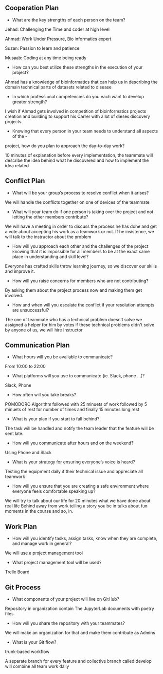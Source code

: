         

## Cooperation Plan   

* What are the key strengths of each person on the team?   

Jehad: Challenging the Time and coder at high level  

Ahmad: Work Under Pressure, Bio informatics expert  

Suzan: Passion to learn and patience  

Musaab: Coding at any time being ready  

* How can you best utilize these strengths in the execution of your project?   

Ahmad has a knowledge of bioinformatics that can help us in describing the domain technical parts of datasets related to disease  

* In which professional competencies do you each want to develop greater strength?   

I wish if Ahmad gets involved in competition of bioinformatics projects creation and building to support his Carrer with a lot of dieses discovery projects  

* Knowing that every person in your team needs to understand all aspects of the -

project, how do you plan to approach the day-to-day work?   

10 minutes of explanation before every implementation, the teammate will describe the idea behind what he discovered and how to implement the idea related  

   

## Conflict Plan   

* What will be your group’s process to resolve conflict when it arises?   

We will handle the conflicts together on one of devices of the teammate  

* What will your team do if one person is taking over the project and not letting the other members contribute?   

We will have a meeting in order to discuss the process he has done and get a vote about accepting his work as a teamwork or not. If he insistence, we will talk to the instructor about the problem 

* How will you approach each other and the challenges of the project knowing that it is impossible for all members to be at the exact same place in understanding and skill level?   

Everyone has crafted skills throw learning journey, so we discover our skills and improve it.   

* How will you raise concerns for members who are not contributing?   

By asking them about the project process now and making them get involved.   

* How and when will you escalate the conflict if your resolution attempts are unsuccessful?   

The one of teammate who has a technical problem doesn’t solve we assigned a helper for him by votes if these technical problems didn't solve by anyone of us, we will hire Instructor  

   

## Communication Plan   

* What hours will you be available to communicate?   

From 10:00 to 22:00   

* What platforms will you use to communicate (ie. Slack, phone …)?   

Slack, Phone   

* How often will you take breaks?   

POMODORO Algorithm followed with 25 minuets of work followed by 5 minuets of rest for number of times and finally 15 minutes long rest  

* What is your plan if you start to fall behind?   

The task will be handled and notify the team leader that the feature will be sent late.   

* How will you communicate after hours and on the weekend?   

Using Phone and Slack   

* What is your strategy for ensuring everyone’s voice is heard?   

Testing the equipment daily if their technical issue and appreciate all teamwork  

* How will you ensure that you are creating a safe environment where everyone feels comfortable speaking up?   

We will try to talk about our life for 20 minutes what we have done about real life 	Behind away from work telling a story you be in talks about fun moments in the 	course and so, in. 

   
   

## Work Plan   

* How will you identify tasks, assign tasks, know when they are complete, and manage work in general?   

We will use a project management tool  

* What project management tool will be used?   

Trello Board  

## Git Process   

* What components of your project will live on GitHub?   

Repository in organization contain The JupyterLab documents with poetry files  

* How will you share the repository with your teammates?   

We will make an organization for that and make them contribute as Admins  

* What is your Git flow?   

trunk-based workflow

A separate branch for every feature and collective branch called develop will combine all team work daily  

